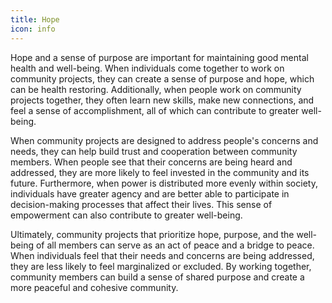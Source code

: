 ```yaml
---
title: Hope
icon: info
---
```


Hope and a sense of purpose are important for maintaining good mental health and well-being. When individuals come together to work on community projects, they can create a sense of purpose and hope, which can be health restoring. Additionally, when people work on community projects together, they often learn new skills, make new connections, and feel a sense of accomplishment, all of which can contribute to greater well-being.

When community projects are designed to address people's concerns and needs, they can help build trust and cooperation between community members. When people see that their concerns are being heard and addressed, they are more likely to feel invested in the community and its future. Furthermore, when power is distributed more evenly within society, individuals have greater agency and are better able to participate in decision-making processes that affect their lives. This sense of empowerment can also contribute to greater well-being.

Ultimately, community projects that prioritize hope, purpose, and the well-being of all members can serve as an act of peace and a bridge to peace. When individuals feel that their needs and concerns are being addressed, they are less likely to feel marginalized or excluded. By working together, community members can build a sense of shared purpose and create a more peaceful and cohesive community.

